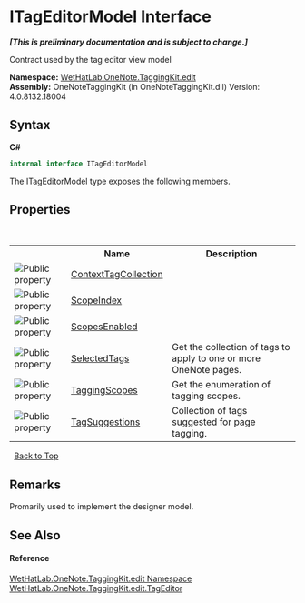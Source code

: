 # ITagEditorModel Interface
 _**\[This is preliminary documentation and is subject to change.\]**_

Contract used by the tag editor view model

**Namespace:**&nbsp;<a href="60ca3730-00cd-fce3-4009-523f3952fd9e">WetHatLab.OneNote.TaggingKit.edit</a><br />**Assembly:**&nbsp;OneNoteTaggingKit (in OneNoteTaggingKit.dll) Version: 4.0.8132.18004

## Syntax

**C#**<br />
``` C#
internal interface ITagEditorModel
```

The ITagEditorModel type exposes the following members.


## Properties
&nbsp;<table><tr><th></th><th>Name</th><th>Description</th></tr><tr><td>![Public property](media/pubproperty.gif "Public property")</td><td><a href="9f4cf392-bd04-b8e7-d73c-d8ff5d139873">ContextTagCollection</a></td><td /></tr><tr><td>![Public property](media/pubproperty.gif "Public property")</td><td><a href="ace2e965-0a20-0870-32bc-5589ec7ad374">ScopeIndex</a></td><td /></tr><tr><td>![Public property](media/pubproperty.gif "Public property")</td><td><a href="71ed660a-1231-7bfa-3701-e815a5aaa854">ScopesEnabled</a></td><td /></tr><tr><td>![Public property](media/pubproperty.gif "Public property")</td><td><a href="a7173967-7f8f-8b1a-e376-dbec472eeb81">SelectedTags</a></td><td>
Get the collection of tags to apply to one or more OneNote pages.</td></tr><tr><td>![Public property](media/pubproperty.gif "Public property")</td><td><a href="b3c2aa75-e3d1-2e6a-641b-4025b3b2a3df">TaggingScopes</a></td><td>
Get the enumeration of tagging scopes.</td></tr><tr><td>![Public property](media/pubproperty.gif "Public property")</td><td><a href="d6e85968-2d1e-6448-a0c7-3e6103c4bd83">TagSuggestions</a></td><td>
Collection of tags suggested for page tagging.</td></tr></table>&nbsp;
<a href="#itageditormodel-interface">Back to Top</a>

## Remarks
Promarily used to implement the designer model.

## See Also


#### Reference
<a href="60ca3730-00cd-fce3-4009-523f3952fd9e">WetHatLab.OneNote.TaggingKit.edit Namespace</a><br /><a href="6765a162-e3fb-2908-aff7-cf593766521d">WetHatLab.OneNote.TaggingKit.edit.TagEditor</a><br />